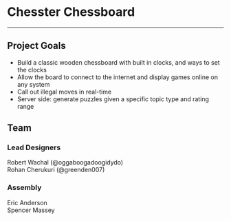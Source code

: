 # Chesster Chessboard

----
## Project Goals
- Build a classic wooden chessboard with built in clocks, and ways to set the clocks
- Allow the board to connect to the internet and display games online on any system
- Call out illegal moves in real-time
- Server side: generate puzzles given a specific topic type and rating range

## Team

### Lead Designers
Robert Wachal (@oggaboogadoogidydo)\
Rohan Cherukuri (@greenden007)

### Assembly
Eric Anderson\
Spencer Massey

